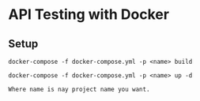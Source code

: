 # API Testing with Docker



## Setup

    docker-compose -f docker-compose.yml -p <name> build

    docker-compose -f docker-compose.yml -p <name> up -d
    
    Where name is nay project name you want.
